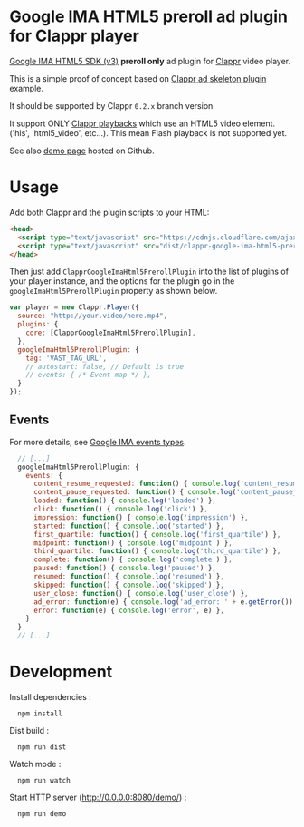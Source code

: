 # Google IMA HTML5 preroll ad plugin for Clappr player

[Google IMA HTML5 SDK (v3)](https://developers.google.com/interactive-media-ads/docs/sdks/html5/quickstart) __preroll only__ ad plugin for [Clappr](https://github.com/clappr/clappr) video player.

This is a simple proof of concept based on [Clappr ad skeleton plugin](https://github.com/kslimani/clappr-html5-preroll-skeleton-plugin) example.

It should be supported by Clappr `0.2.x` branch version.

It support ONLY [Clappr playbacks](https://github.com/clappr/clappr/tree/master/src/playbacks) which use an HTML5 video element. ('hls', 'html5_video', etc...). This mean Flash playback is not supported yet.

See also [demo page](https://kslimani.github.io/clappr-google-ima-html5-preroll/) hosted on Github.

# Usage

Add both Clappr and the plugin scripts to your HTML:

```html
<head>
  <script type="text/javascript" src="https://cdnjs.cloudflare.com/ajax/libs/clappr/0.2.63/clappr.min.js"></script>
  <script type="text/javascript" src="dist/clappr-google-ima-html5-preroll-plugin.js"></script> // yes, that's a long name ;-)
</head>
```

Then just add `ClapprGoogleImaHtml5PrerollPlugin` into the list of plugins of your player instance, and the options for the plugin go in the `googleImaHtml5PrerollPlugin` property as shown below.

```javascript
var player = new Clappr.Player({
  source: "http://your.video/here.mp4",
  plugins: {
    core: [ClapprGoogleImaHtml5PrerollPlugin],
  },
  googleImaHtml5PrerollPlugin: {
    tag: 'VAST_TAG_URL',
    // autostart: false, // Default is true
    // events: { /* Event map */ },
  }
});
```

## Events

For more details, see [Google IMA events types](https://developers.google.com/interactive-media-ads/docs/sdks/html5/v3/apis#values_3).

```javascript
  // [...]
  googleImaHtml5PrerollPlugin: {
    events: {
      content_resume_requested: function() { console.log('content_resume_requested') },
      content_pause_requested: function() { console.log('content_pause_requested') },
      loaded: function() { console.log('loaded') },
      click: function() { console.log('click') },
      impression: function() { console.log('impression') },
      started: function() { console.log('started') },
      first_quartile: function() { console.log('first_quartile') },
      midpoint: function() { console.log('midpoint') },
      third_quartile: function() { console.log('third_quartile') },
      complete: function() { console.log('complete') },
      paused: function() { console.log('paused') },
      resumed: function() { console.log('resumed') },
      skipped: function() { console.log('skipped') },
      user_close: function() { console.log('user_close') },
      ad_error: function(e) { console.log('ad_error: ' + e.getError()) }, // AdErrorEvent
      error: function(e) { console.log('error', e) },
    }
  }
  // [...]
```

# Development

Install dependencies :

```shell
  npm install
```

Dist build :

```shell
  npm run dist
```

Watch mode :

```shell
  npm run watch
```

Start HTTP server (http://0.0.0.0:8080/demo/) :

```shell
  npm run demo
```
